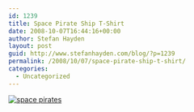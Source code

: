 ```yaml
---
id: 1239
title: Space Pirate Ship T-Shirt
date: 2008-10-07T16:44:16+00:00
author: Stefan Hayden
layout: post
guid: http://www.stefanhayden.com/blog/?p=1239
permalink: /2008/10/07/space-pirate-ship-t-shirt/
categories:
  - Uncategorized
---
```

<a href="http://www.designbyhumans.com/shop/detail/3271"><img src="http://www.designbyhumans.com/designs/feature/16243.jpg" alt="space pirates" /></a>